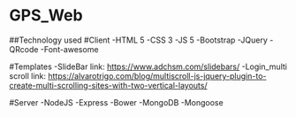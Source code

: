 # GPS_Web

##Technology used
#Client
-HTML 5
-CSS 3
-JS 5
-Bootstrap
-JQuery
-QRcode 
-Font-awesome

#Templates
-SlideBar link: https://www.adchsm.com/slidebars/
-Login_multi scroll link: https://alvarotrigo.com/blog/multiscroll-js-jquery-plugin-to-create-multi-scrolling-sites-with-two-vertical-layouts/

#Server
-NodeJS
-Express
-Bower
-MongoDB
-Mongoose